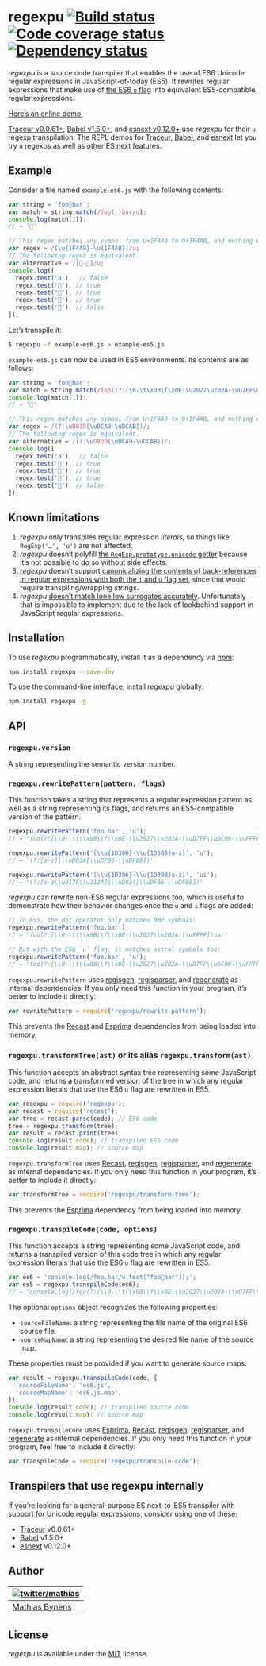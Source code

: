 # regexpu [![Build status](https://travis-ci.org/mathiasbynens/regexpu.svg?branch=master)](https://travis-ci.org/mathiasbynens/regexpu) [![Code coverage status](http://img.shields.io/coveralls/mathiasbynens/regexpu/master.svg)](https://coveralls.io/r/mathiasbynens/regexpu) [![Dependency status](https://gemnasium.com/mathiasbynens/regexpu.svg)](https://gemnasium.com/mathiasbynens/regexpu)

_regexpu_ is a source code transpiler that enables the use of ES6 Unicode regular expressions in JavaScript-of-today (ES5). It rewrites regular expressions that make use of [the ES6 `u` flag](https://mathiasbynens.be/notes/es6-unicode-regex) into equivalent ES5-compatible regular expressions.

[Here’s an online demo.](https://mothereff.in/regexpu)

[Traceur v0.0.61+](https://github.com/google/traceur-compiler), [Babel v1.5.0+](https://github.com/babel/babel), and [esnext v0.12.0+](https://github.com/esnext/esnext) use _regexpu_ for their `u` regexp transpilation. The REPL demos for [Traceur](https://google.github.io/traceur-compiler/demo/repl.html#%2F%2F%20Traceur%20now%20uses%20regexpu%20%28https%3A%2F%2Fmths.be%2Fregexpu%29%20to%20transpile%20regular%0A%2F%2F%20expression%20literals%20that%20have%20the%20ES6%20%60u%60%20flag%20set%20into%20equivalent%20ES5.%0A%0A%2F%2F%20Match%20any%20symbol%20from%20U%2B1F4A9%20PILE%20OF%20POO%20to%20U%2B1F4AB%20DIZZY%20SYMBOL.%0Avar%20regex%20%3D%20%2F%5B%F0%9F%92%A9-%F0%9F%92%AB%5D%2Fu%3B%20%2F%2F%20Or%2C%20%60%2F%5Cu%7B1F4A9%7D-%5Cu%7B1F4AB%7D%2Fu%60.%0Aconsole.log%28%0A%20%20regex.test%28'%F0%9F%92%A8'%29%2C%20%2F%2F%20false%0A%20%20regex.test%28'%F0%9F%92%A9'%29%2C%20%2F%2F%20true%0A%20%20regex.test%28'%F0%9F%92%AA'%29%2C%20%2F%2F%20true%0A%20%20regex.test%28'%F0%9F%92%AB'%29%2C%20%2F%2F%20true%0A%20%20regex.test%28'%F0%9F%92%AC'%29%20%20%2F%2F%20false%0A%29%3B%0A%0A%2F%2F%20See%20https%3A%2F%2Fmathiasbynens.be%2Fnotes%2Fes6-unicode-regex%20for%20more%20examples%20and%0A%2F%2F%20info.%0A), [Babel](https://babeljs.io/repl/#?experimental=true&playground=true&evaluate=true&code=%2F%2F%20Babel%20now%20uses%20regexpu%20%28https%3A%2F%2Fmths.be%2Fregexpu%29%20to%20transpile%20regular%0A%2F%2F%20expression%20literals%20that%20have%20the%20ES6%20%60u%60%20flag%20set%20into%20equivalent%20ES5.%0A%0A%2F%2F%20Match%20any%20symbol%20from%20U%2B1F4A9%20PILE%20OF%20POO%20to%20U%2B1F4AB%20DIZZY%20SYMBOL.%0Avar%20regex%20%3D%20%2F%5B%F0%9F%92%A9-%F0%9F%92%AB%5D%2Fu%3B%20%2F%2F%20Or%2C%20%60%2F%5Cu%7B1F4A9%7D-%5Cu%7B1F4AB%7D%2Fu%60.%0Aconsole.log%28%0A%20%20regex.test%28'%F0%9F%92%A8'%29%2C%20%2F%2F%20false%0A%20%20regex.test%28'%F0%9F%92%A9'%29%2C%20%2F%2F%20true%0A%20%20regex.test%28'%F0%9F%92%AA'%29%2C%20%2F%2F%20true%0A%20%20regex.test%28'%F0%9F%92%AB'%29%2C%20%2F%2F%20true%0A%20%20regex.test%28'%F0%9F%92%AC'%29%20%20%2F%2F%20false%0A%29%3B%0A%0A%2F%2F%20See%20https%3A%2F%2Fmathiasbynens.be%2Fnotes%2Fes6-unicode-regex%20for%20more%20examples%20and%0A%2F%2F%20info.%0A), and [esnext](https://esnext.github.io/esnext/#%2F%2F%20esnext%20now%20uses%20regexpu%20%28https%3A%2F%2Fmths.be%2Fregexpu%29%20to%20transpile%20regular%0A%2F%2F%20expression%20literals%20that%20have%20the%20ES6%20%60u%60%20flag%20set%20into%20equivalent%20ES5.%0A%0A%2F%2F%20Match%20any%20symbol%20from%20U%2B1F4A9%20PILE%20OF%20POO%20to%20U%2B1F4AB%20DIZZY%20SYMBOL.%0Avar%20regex%20%3D%20%2F%5B%F0%9F%92%A9-%F0%9F%92%AB%5D%2Fu%3B%20%2F%2F%20Or%2C%20%60%2F%5Cu%7B1F4A9%7D-%5Cu%7B1F4AB%7D%2Fu%60.%0Aconsole.log%28%0A%20%20regex.test%28'%F0%9F%92%A8'%29%2C%20%2F%2F%20false%0A%20%20regex.test%28'%F0%9F%92%A9'%29%2C%20%2F%2F%20true%0A%20%20regex.test%28'%F0%9F%92%AA'%29%2C%20%2F%2F%20true%0A%20%20regex.test%28'%F0%9F%92%AB'%29%2C%20%2F%2F%20true%0A%20%20regex.test%28'%F0%9F%92%AC'%29%20%20%2F%2F%20false%0A%29%3B%0A%0A%2F%2F%20See%20https%3A%2F%2Fmathiasbynens.be%2Fnotes%2Fes6-unicode-regex%20for%20more%20examples%20and%0A%2F%2F%20info.%0A) let you try `u` regexps as well as other ES.next features.

## Example

Consider a file named `example-es6.js` with the following contents:

```js
var string = 'foo💩bar';
var match = string.match(/foo(.)bar/u);
console.log(match[1]);
// → '💩'

// This regex matches any symbol from U+1F4A9 to U+1F4AB, and nothing else.
var regex = /[\u{1F4A9}-\u{1F4AB}]/u;
// The following regex is equivalent.
var alternative = /[💩-💫]/u;
console.log([
  regex.test('a'),  // false
  regex.test('💩'), // true
  regex.test('💪'), // true
  regex.test('💫'), // true
  regex.test('💬')  // false
]);
```

Let’s transpile it:

```bash
$ regexpu -f example-es6.js > example-es5.js
```

`example-es5.js` can now be used in ES5 environments. Its contents are as follows:

```js
var string = 'foo💩bar';
var match = string.match(/foo((?:[\0-\t\x0B\f\x0E-\u2027\u202A-\uD7FF\uDC00-\uFFFF]|[\uD800-\uDBFF][\uDC00-\uDFFF]|[\uD800-\uDBFF]))bar/);
console.log(match[1]);
// → '💩'

// This regex matches any symbol from U+1F4A9 to U+1F4AB, and nothing else.
var regex = /(?:\uD83D[\uDCA9-\uDCAB])/;
// The following regex is equivalent.
var alternative = /(?:\uD83D[\uDCA9-\uDCAB])/;
console.log([
  regex.test('a'),  // false
  regex.test('💩'), // true
  regex.test('💪'), // true
  regex.test('💫'), // true
  regex.test('💬')  // false
]);
```

## Known limitations

1. _regexpu_ only transpiles regular expression _literals_, so things like `RegExp('…', 'u')` are not affected.
2. _regexpu_ doesn’t polyfill [the `RegExp.prototype.unicode` getter](https://mths.be/es6#sec-get-regexp.prototype.unicode) because it’s not possible to do so without side effects.
3. _regexpu_ doesn’t support [canonicalizing the contents of back-references in regular expressions with both the `i` and `u` flag set](https://github.com/mathiasbynens/regexpu/issues/4), since that would require transpiling/wrapping strings.
4. _regexpu_ [doesn’t match lone low surrogates accurately](https://github.com/mathiasbynens/regexpu/issues/17). Unfortunately that is impossible to implement due to the lack of lookbehind support in JavaScript regular expressions.

## Installation

To use _regexpu_ programmatically, install it as a dependency via [npm](https://www.npmjs.com/):

```bash
npm install regexpu --save-dev
```

To use the command-line interface, install _regexpu_ globally:

```bash
npm install regexpu -g
```

## API

### `regexpu.version`

A string representing the semantic version number.

### `regexpu.rewritePattern(pattern, flags)`

This function takes a string that represents a regular expression pattern as well as a string representing its flags, and returns an ES5-compatible version of the pattern.

```js
regexpu.rewritePattern('foo.bar', 'u');
// → 'foo(?:[\\0-\\t\\x0B\\f\\x0E-\\u2027\\u202A-\\uD7FF\\uDC00-\\uFFFF]|[\\uD800-\\uDBFF][\\uDC00-\\uDFFF]|[\\uD800-\\uDBFF])bar'

regexpu.rewritePattern('[\\u{1D306}-\\u{1D308}a-z]', 'u');
// → '(?:[a-z]|\\uD834[\\uDF06-\\uDF08])'

regexpu.rewritePattern('[\\u{1D306}-\\u{1D308}a-z]', 'ui');
// → '(?:[a-z\\u017F\\u212A]|\\uD834[\\uDF06-\\uDF08])'
```

_regexpu_ can rewrite non-ES6 regular expressions too, which is useful to demonstrate how their behavior changes once the `u` and `i` flags are added:

```js
// In ES5, the dot operator only matches BMP symbols:
regexpu.rewritePattern('foo.bar');
// → 'foo(?:[\\0-\\t\\x0B\\f\\x0E-\\u2027\\u202A-\\uFFFF])bar'

// But with the ES6 `u` flag, it matches astral symbols too:
regexpu.rewritePattern('foo.bar', 'u');
// → 'foo(?:[\\0-\\t\\x0B\\f\\x0E-\\u2027\\u202A-\\uD7FF\\uDC00-\\uFFFF]|[\\uD800-\\uDBFF][\\uDC00-\\uDFFF]|[\\uD800-\\uDBFF])bar'
```

`regexpu.rewritePattern` uses [regjsgen](https://github.com/d10/regjsgen), [regjsparser](https://github.com/jviereck/regjsparser), and [regenerate](https://github.com/mathiasbynens/regenerate) as internal dependencies. If you only need this function in your program, it’s better to include it directly:

```js
var rewritePattern = require('regexpu/rewrite-pattern');
```

This prevents the [Recast](https://github.com/benjamn/recast) and [Esprima](https://github.com/ariya/esprima) dependencies from being loaded into memory.

### `regexpu.transformTree(ast)` or its alias `regexpu.transform(ast)`

This function accepts an abstract syntax tree representing some JavaScript code, and returns a transformed version of the tree in which any regular expression literals that use the ES6 `u` flag are rewritten in ES5.

```js
var regexpu = require('regexpu');
var recast = require('recast');
var tree = recast.parse(code); // ES6 code
tree = regexpu.transform(tree);
var result = recast.print(tree);
console.log(result.code); // transpiled ES5 code
console.log(result.map); // source map
```

`regexpu.transformTree` uses [Recast](https://github.com/benjamn/recast), [regjsgen](https://github.com/d10/regjsgen), [regjsparser](https://github.com/jviereck/regjsparser), and [regenerate](https://github.com/mathiasbynens/regenerate) as internal dependencies. If you only need this function in your program, it’s better to include it directly:

```js
var transformTree = require('regexpu/transform-tree');
```

This prevents the [Esprima](https://github.com/ariya/esprima) dependency from being loaded into memory.

### `regexpu.transpileCode(code, options)`

This function accepts a string representing some JavaScript code, and returns a transpiled version of this code tree in which any regular expression literals that use the ES6 `u` flag are rewritten in ES5.

```js
var es6 = 'console.log(/foo.bar/u.test("foo💩bar"));';
var es5 = regexpu.transpileCode(es6);
// → 'console.log(/foo(?:[\\0-\\t\\x0B\\f\\x0E-\\u2027\\u202A-\\uD7FF\\uDC00-\\uFFFF]|[\\uD800-\\uDBFF][\\uDC00-\\uDFFF]|[\\uD800-\\uDBFF])bar/.test("foo💩bar"));'
```

The optional `options` object recognizes the following properties:

* `sourceFileName`: a string representing the file name of the original ES6 source file.
* `sourceMapName`: a string representing the desired file name of the source map.

These properties must be provided if you want to generate source maps.

```js
var result = regexpu.transpileCode(code, {
  'sourceFileName': 'es6.js',
  'sourceMapName': 'es6.js.map',
});
console.log(result.code); // transpiled source code
console.log(result.map); // source map
```

`regexpu.transpileCode` uses [Esprima](https://github.com/ariya/esprima), [Recast](https://github.com/benjamn/recast), [regjsgen](https://github.com/d10/regjsgen), [regjsparser](https://github.com/jviereck/regjsparser), and [regenerate](https://github.com/mathiasbynens/regenerate) as internal dependencies. If you only need this function in your program, feel free to include it directly:

```js
var transpileCode = require('regexpu/transpile-code');
```

## Transpilers that use regexpu internally

If you’re looking for a general-purpose ES.next-to-ES5 transpiler with support for Unicode regular expressions, consider using one of these:

* [Traceur](https://github.com/google/traceur-compiler) v0.0.61+
* [Babel](https://github.com/babel/babel) v1.5.0+
* [esnext](https://github.com/esnext/esnext) v0.12.0+

## Author

| [![twitter/mathias](https://gravatar.com/avatar/24e08a9ea84deb17ae121074d0f17125?s=70)](https://twitter.com/mathias "Follow @mathias on Twitter") |
|---|
| [Mathias Bynens](https://mathiasbynens.be/) |

## License

_regexpu_ is available under the [MIT](https://mths.be/mit) license.
